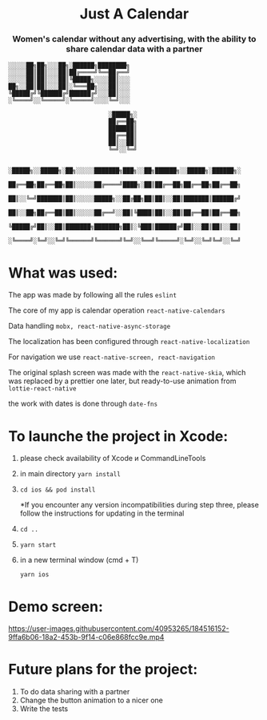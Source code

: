 <h1 align="center">Just A Calendar</h1>
<h3 align="center">Women's calendar without any advertising, with the ability to share calendar data with a partner</h3>

```
░░░░░██╗██╗░░░██╗░██████╗████████╗
░░░░░██║██║░░░██║██╔════╝╚══██╔══╝
░░░░░██║██║░░░██║╚█████╗░░░░██║░░░
██╗░░██║██║░░░██║░╚═══██╗░░░██║░░░
╚█████╔╝╚██████╔╝██████╔╝░░░██║░░░
░╚════╝░░╚═════╝░╚═════╝░░░░╚═╝░░░

                            ░█████╗░
                            ██╔══██╗
                            ███████║
                            ██╔══██║
                            ██║░░██║
                            ╚═╝░░╚═╝      
                                  
            ░█████╗░░█████╗░██╗░░░░░███████╗███╗░░██╗██████╗░░█████╗░██████╗░
            ██╔══██╗██╔══██╗██║░░░░░██╔════╝████╗░██║██╔══██╗██╔══██╗██╔══██╗
            ██║░░╚═╝███████║██║░░░░░█████╗░░██╔██╗██║██║░░██║███████║██████╔╝
            ██║░░██╗██╔══██║██║░░░░░██╔══╝░░██║╚████║██║░░██║██╔══██║██╔══██╗
            ╚█████╔╝██║░░██║███████╗███████╗██║░╚███║██████╔╝██║░░██║██║░░██║
            ░╚════╝░╚═╝░░╚═╝╚══════╝╚══════╝╚═╝░░╚══╝╚═════╝░╚═╝░░╚═╝╚═╝░░╚═╝

```

# What was used: 

The app was made by following all the rules ```eslint```

The core of my app is calendar operation ```react-native-calendars```

Data handling ```mobx, react-native-async-storage ```

The localization has been configured through ```react-native-localization```

For navigation we use ```react-native-screen, react-navigation```

The original splash screen was made with the ```react-native-skia```, which was replaced by a prettier one later, but ready-to-use animation from ```lottie-react-native```

the work with dates is done through  ```date-fns```



 # To launche the project in Xcode:
    
1. please check availability of Xcode и CommandLineTools
     
2. in main directory ``` yarn install ```
     
3. ``` cd ios && pod install ```

    *If you encounter any version incompatibilities during step three, please follow the instructions for updating in the terminal    
     
4. ``` cd .. ```
     
5. ``` yarn start ```
     
6. in a new terminal window (cmd + T)

     ``` yarn ios ```


 # Demo screen:
 
https://user-images.githubusercontent.com/40953265/184516152-9ffa6b06-18a2-453b-9f14-c06e868fcc9e.mp4



 # Future plans for the project:
1. To do data sharing with a partner
2. Change the button animation to a nicer one
3. Write the tests

